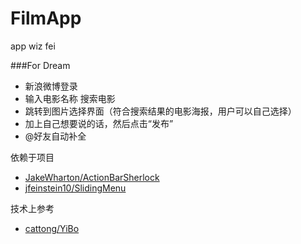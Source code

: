 FilmApp
=======

app wiz fei


###For Dream

- 新浪微博登录
- 输入电影名称 搜索电影
- 跳转到图片选择界面（符合搜索结果的电影海报，用户可以自己选择）
- 加上自己想要说的话，然后点击“发布”
- @好友自动补全

依赖于项目

- [JakeWharton/ActionBarSherlock](https://github.com/JakeWharton/ActionBarSherlock)
- [jfeinstein10/SlidingMenu](https://github.com/jfeinstein10/SlidingMenu)

技术上参考

- [cattong/YiBo](https://github.com/cattong/YiBo)
